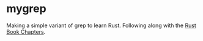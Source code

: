 # mygrep

Making a simple variant of grep to learn Rust. Following along with the [Rust Book Chapters](https://doc.rust-lang.org/stable/book/ch12-00-an-io-project.html).
